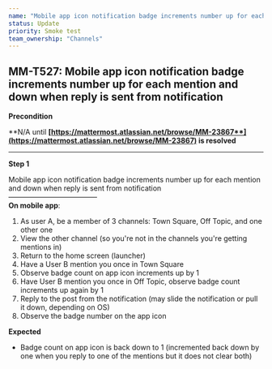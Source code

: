 ```yaml
---
name: "Mobile app icon notification badge increments number up for each mention and down when reply is sent from notification"
status: Update
priority: Smoke test
team_ownership: "Channels"
---
```


## MM-T527: Mobile app icon notification badge increments number up for each mention and down when reply is sent from notification

**Precondition**

**N/A until **[**https://mattermost.atlassian.net/browse/MM-23867**](https://mattermost.atlassian.net/browse/MM-23867)** is resolved**

---

**Step 1**

Mobile app icon notification badge increments number up for each mention and down when reply is sent from notification\
–––––––––––––––––––––––––\
**On mobile app**:

1. As user A, be a member of 3 channels: Town Square, Off Topic, and one other one
2. View the other channel (so you're not in the channels you're getting mentions in)
3. Return to the home screen (launcher)
4. Have a User B mention you once in Town Square
5. Observe badge count on app icon increments up by 1
6. Have User B mention you once in Off Topic, observe badge count increments up again by 1
7. Reply to the post from the notification (may slide the notification or pull it down, depending on OS)
8. Observe the badge number on the app icon

**Expected**

- Badge count on app icon is back down to 1 (incremented back down by one when you reply to one of the mentions but it does not clear both)
